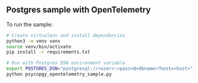  ## Postgres sample with OpenTelemetry
To run the sample:
```bash
# Create virtualenv and install dependencies
python3 -m venv venv
source venv/bin/activate
pip install -r requirements.txt

# Run with Postgres DSN environment variable
export POSTGRES_DSN="postgresql://<user>:<pass>@<dbname>?host=<host>"
python psycopgy_opentelemetry_sample.py 
```
